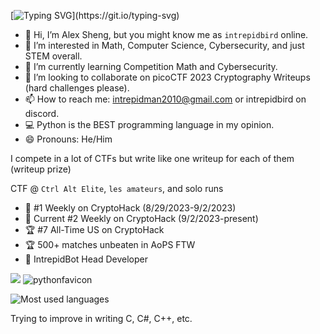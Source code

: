 [![Typing SVG](https://readme-typing-svg.demolab.com/?lines=Hey,+I'm+IntrepidBird!)](https://git.io/typing-svg)

- 👋 Hi, I’m Alex Sheng, but you might know me as `intrepidbird` online.
- 👀 I’m interested in Math, Computer Science, Cybersecurity, and just STEM overall.
- 🌱 I’m currently learning Competition Math and Cybersecurity.
- 💞️ I’m looking to collaborate on picoCTF 2023 Cryptography Writeups (hard challenges please).
- 📫 How to reach me: intrepidman2010@gmail.com or intrepidbird on discord.
- 💻 Python is the BEST programming language in my opinion.
- 😄 Pronouns: He/Him

I compete in a lot of CTFs but write like one writeup for each of them (writeup prize)

CTF @ `Ctrl Alt Elite`, `les amateurs`, and solo runs

- 🚩 #1 Weekly on CryptoHack (8/29/2023-9/2/2023)
- 🚩 Current #2 Weekly on CryptoHack (9/2/2023-present)
- 🏆 #7 All-Time US on CryptoHack
- 🏆 500+ matches unbeaten in AoPS FTW
- 🤖 IntrepidBot Head Developer

![](https://komarev.com/ghpvc/?username=realrealAlexS) ![pythonfavicon](https://github.com/realrealAlexS/realrealAlexS/assets/140008493/546e186c-f5b0-4e57-b812-82182626142e)

![Most used languages](https://github-readme-stats.vercel.app/api/top-langs?username=realrealAlexS&theme=merko) 

Trying to improve in writing C, C#, C++, etc.

<!---
realrealAlexS/realrealAlexS is a ✨ special ✨ repository because its `README.md` (this file) appears on your GitHub profile.
You can click the Preview link to take a look at your changes.
--->
